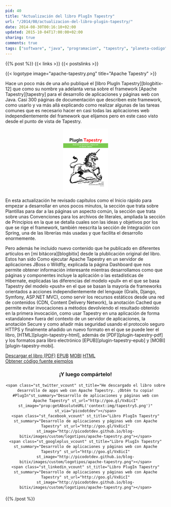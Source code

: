 ```yaml
---
pid: 40
title: "Actualización del libro PlugIn Tapestry"
url: "/2014/08/actualizacion-del-libro-plugin-tapestry/"
date: 2014-08-30T00:16:10+02:00
updated: 2015-10-04T17:00:00+02:00
sharing: true
comments: true
tags: ["software", "java", "programacion", "tapestry", "planeta-codigo", "blog-stack"]
---
```


{{% post %}}
{{< links >}}
{{< postslinks >}}

{{< logotype image="apache-tapestry.png" title="Apache Tapestry" >}}

Hace un poco más de una año publiqué el [libro PlugIn Tapestry][blogbitix-12] que como su nombre ya adelanta versa sobre el framework [Apache Tapestry][tapestry] para el desarrollo de aplicaciones y páginas web con Java. Casi 300 páginas de documentación que describen este framework, como usarlo y va más allá explicando como realizar algunas de las tareas comunes que es necesario hacer en casi todas las aplicaciones web independientemente del framework que elijamos pero en este caso visto desde el punto de vista de Tapestry.

<div class="media" style="text-align: center;">
	<a href="assets/images/custom/posts/12/portada-PugInTapestry.png" title="Libro sobre Apache Tapestry" data-gallery><img src="assets/images/custom/posts/12/portada-PugInTapestry-thumb.png"></a>
</div>

En esta actualización he revisado capítulos como el Inicio rápido para empezar a desarrollar en unos pocos minutos, la sección que trata sobre Plantillas para dar a las páginas un aspecto común, la sección que trata sobre unas Convenciones para los archivos de literales, ampliada la sección de Principios en la que se detalla cuales son las ideas y objetivos por los que se rige el framework, también reescrita la sección de Integración con Spring, una de las librerías más usadas y que facilita el desarrollo enormemente. 

Pero además he incluido nuevo contenido que he publicado en diferentes artículos en [mi bitácora][blogbitix] desde la plublicación original del libro. Estos han sido Como ejecutar Apache Tapestry en un servidor de aplicaciones JBoss o Wildfly, explicada la página Dashboard que nos permite obtener información interesante mientras desarrollamos como que páginas y componentes incluye la aplicación o las estadísticas de Hibernate, explicadas las diferencias del modelo «pull» en el que se basa Tapestry del modelo «push» en el que se basan la mayoría de frameworks orientados a acciones independientemente del lenguaje (Grails, Django, Symfony, ASP.NET MVC), como servir los recursos estáticos desde una red de contenidos (CDN, Content Delivery Network), la anotación Cached que permite evitar invocaciones a métodos devolviendo el resultado obtenido en la primera invocación, como usar Tapestry en una aplicación de forma «standalone» fuera del contexto de un servidor de aplicaciones, la anotación Secure y como añadir más seguridad usando el protocolo seguro HTTPS y finalmente añadido un nuevo formato en el que se puede leer el libro, [HTML][plugin-tapestry-html], además de [PDF][plugin-tapestry-pdf] y los formatos para libro electrónico [EPUB][plugin-tapestry-epub] y [MOBI][plugin-tapestry-mobi].

<div class="buttons">
	<a href="http://goo.gl/dfySZ1" class="btn btn-lg btn-success">Descargar el libro (PDF)</a>
	<a href="http://goo.gl/bs7Rtu" class="btn btn-lg btn-success">EPUB</a>
	<a href="http://goo.gl/lxOZMT" class="btn btn-lg btn-success">MOBI</a>
	<a href="http://goo.gl/MJJiPV" class="btn btn-lg btn-success">HTML</a>
</div>

<div class="buttons">
	<a href="https://goo.gl/EPw49k" class="btn btn-lg btn-success">Obtener código fuente ejemplos</a>
</div>

<div class="share-this" style="text-align: center; margin-bottom: 20px">
	<h3>¡Y luego compártelo!</h3>

	<span class="st_twitter_vcount" st_title="He descargado el libro sobre desarrollo de apps web con Apache Tapestry. ¡Obtén tu copia! #PlugIn"st_summary="Desarrollo de aplicaciones y páginas web con Apache Tapestry" st_url="http://goo.gl/Vx8icI" st_image="prop:getAbsoluteURL('context:img/tapestry5.png')" st_via="picodotdev"></span>
	<span class="st_facebook_vcount" st_title="Libro PlugIn Tapestry" st_summary="Desarrollo de aplicaciones y páginas web con Apache Tapestry" st_url="http://goo.gl/Vx8icI" st_image="http://picodotdev.github.io/blog-bitix/images/custom/logotipos/apache-tapestry.png"></span>
	<span class="st_googleplus_vcount" st_title="Libro PlugIn Tapestry" st_summary="Desarrollo de aplicaciones y páginas web con Apache Tapestry" st_url="http://goo.gl/Vx8icI" st_image="http://picodotdev.github.io/blog-bitix/images/custom/logotipos/apache-tapestry.png"></span>
	<span class="st_linkedin_vcount" st_title="Libro PlugIn Tapestry" st_summary="Desarrollo de aplicaciones y páginas web con Apache Tapestry" st_url="http://goo.gl/Vx8icI" st_image="http://picodotdev.github.io/blog-bitix/images/custom/logotipos/apache-tapestry.png"></span>
</div>

{{% /post %}}
